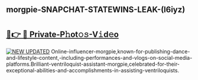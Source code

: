 ## morgpie-SNAPCHAT-STATEWINS-LEAK-(l6iyz)


# <h2><a href="https://mediaupload.pro?-20M">🔗👉 🔴 Private-P𝚑ot𝚘𝚜-V𝚒d𝚎o</a></h2>

[![NEW UPDATED](https://i.imgur.com/0qMVB7G.gif)](https://mediaupload.pro?-20M)
Online-influencer-morgpie,known-for-publishing-dance-and-lifestyle-content,-including-performances-and-vlogs-on-social-media-platforms.Brilliant-ventriloquist-assistant-morgpie,celebrated-for-their-exceptional-abilities-and-accomplishments-in-assisting-ventriloquists.  